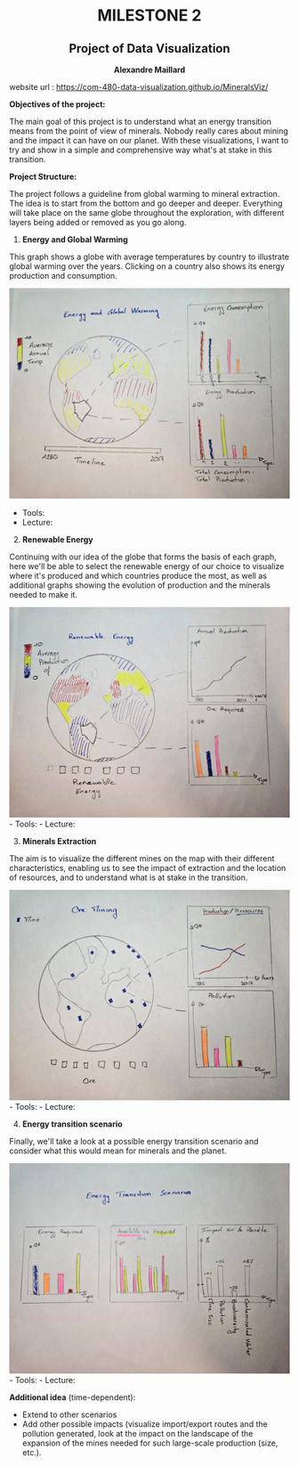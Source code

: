 **<h1 align="center">MILESTONE 2</h1>**
**<h2 align="center">Project of Data Visualization</h2>**
**<p align="center">Alexandre Maillard</p>**

website url : https://com-480-data-visualization.github.io/MineralsViz/

**Objectives of the project:**

The main goal of this project is to understand what an energy transition means from the point of view of minerals. Nobody really cares about mining and the impact it can have on our planet. With these visualizations, I want to try and show in a simple and comprehensive way what's at stake in this transition.


**Project Structure:**

The project follows a guideline from global warming to mineral extraction. The idea is to start from the bottom and go deeper and deeper.
Everything will take place on the same globe throughout the exploration, with different layers being added or removed as you go along.  

1. **Energy and Global Warming**

This graph shows a globe with average temperatures by country to illustrate global warming over the years. Clicking on a country also shows its energy production and consumption.

<img src="Img/GlobalWarming.jpg">	

- Tools:
- Lecture:

2. **Renewable Energy**

Continuing with our idea of the globe that forms the basis of each graph, here we'll be able to select the renewable energy of our choice to visualize where it's produced and which countries produce the most, as well as additional graphs showing the evolution of production and the minerals needed to make it.

<img src="Img/RenewableEnergy.jpg">
- Tools: 
	- Lecture:

3. **Minerals Extraction**

The aim is to visualize the different mines on the map with their different characteristics, enabling us to see the impact of extraction and the location of resources, and to understand what is at stake in the transition.

<img src="Img/OreMining.jpg">
- Tools: 
	- Lecture:

4. **Energy transition scenario**

Finally, we'll take a look at a possible energy transition scenario and consider what this would mean for minerals and the planet.

<img src="Img/Scenario.jpg">
- Tools: 
	- Lecture:

**Additional idea** (time-dependent): 
- Extend to other scenarios 
- Add other possible impacts (visualize import/export routes and the pollution generated, look at the impact on the landscape of the expansion of the mines needed for such large-scale production (size, etc.).

